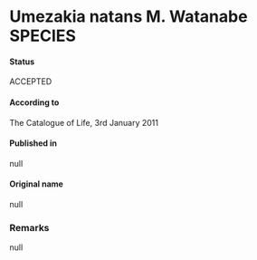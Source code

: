 # Umezakia natans M. Watanabe SPECIES

#### Status
ACCEPTED

#### According to
The Catalogue of Life, 3rd January 2011

#### Published in
null

#### Original name
null

### Remarks
null